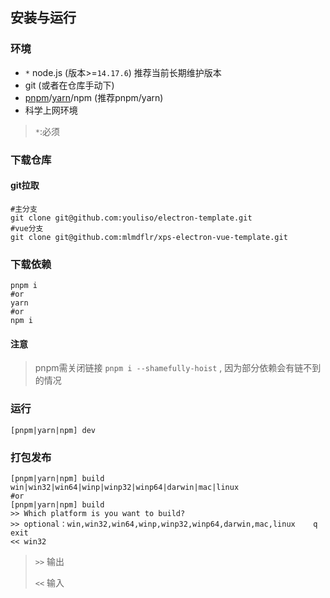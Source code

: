 ## 安装与运行



### 环境

- `*` node.js (版本>=`14.17.6`) 推荐当前长期维护版本
- git (或者在仓库手动下)
- [pnpm](https://pnpm.js.org/)/[yarn](https://yarnpkg.com/)/npm (推荐pnpm/yarn)
- 科学上网环境

> `*`:必须



### 下载仓库

#### git拉取

```shell
#主分支
git clone git@github.com:youliso/electron-template.git
#vue分支
git clone git@github.com:mlmdflr/xps-electron-vue-template.git
```



### 下载依赖

```shell
pnpm i
#or
yarn
#or
npm i
```

#### 注意

> pnpm需关闭链接 `pnpm i --shamefully-hoist` , 因为部分依赖会有链不到的情况



### 运行

```shell
[pnpm|yarn|npm] dev
```



### 打包发布

```shell
[pnpm|yarn|npm] build win|win32|win64|winp|winp32|winp64|darwin|mac|linux
#or
[pnpm|yarn|npm] build
>> Which platform is you want to build?
>> optional：win,win32,win64,winp,winp32,winp64,darwin,mac,linux    q exit
<< win32
```

>  `>>`  输出
>  
>  `<<`  输入

